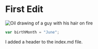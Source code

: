 # First Edit
![Oil drawing of a guy with his hair on fire](https://i.pinimg.com/1200x/80/91/bb/8091bbd873c65d6f1f64a73982940c15.jpg)
```javascript
var birthMonth = "June";
```
I added a header to the index.md file. 


